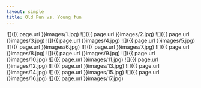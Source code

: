```yaml
---
layout: simple
title: Old Fun vs. Young fun
---
```


![]({{ page.url }}images/1.jpg)
![]({{ page.url }}images/2.jpg)
![]({{ page.url }}images/3.jpg)
![]({{ page.url }}images/4.jpg)
![]({{ page.url }}images/5.jpg)
![]({{ page.url }}images/6.jpg)
![]({{ page.url }}images/7.jpg)
![]({{ page.url }}images/8.jpg)
![]({{ page.url }}images/9.jpg)
![]({{ page.url }}images/10.jpg)
![]({{ page.url }}images/11.jpg)
![]({{ page.url }}images/12.jpg)
![]({{ page.url }}images/13.jpg)
![]({{ page.url }}images/14.jpg)
![]({{ page.url }}images/15.jpg)
![]({{ page.url }}images/16.jpg)
![]({{ page.url }}images/17.jpg)